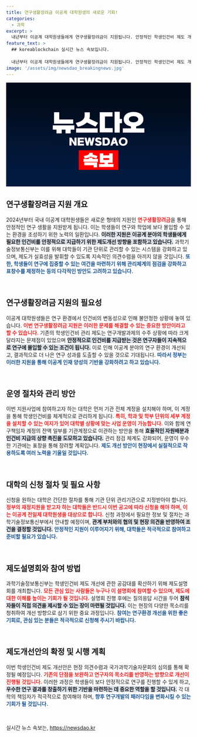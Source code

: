 ```yaml
---
title: 연구생활장려금 이공계 대학원생의 새로운 기회!
categories:
  - 과학
excerpt: >
  내년부터 이공계 대학원생들에게 연구생활장려금이 지원됩니다. 안정적인 학생인건비 제도 개선으로 연구환경이 변화합니다. 관심 있는 대학은 신속하게 기관 단위 관리기관 지정을 신청하세요!
feature_text: >
  ## koreablockchain 실시간 뉴스 속보입니다.

  내년부터 이공계 대학원생들에게 연구생활장려금이 지원됩니다. 안정적인 학생인건비 제도 개선으로 연구환경이 변화합니다. 관심 있는 대학은 신속하게 기관 단위 관리기관 지정을 신청하세요!
image: '/assets/img/newsdao_breakingnews.jpg'
---
```


<p><img src="/assets/img/newsdao_breakingnews.jpg" alt="koreablockchain 속보" /></p>

<h2 data-ke-size="size26">연구생활장려금 지원 개요</h2>

<p data-ke-size="size16">2024년부터 국내 이공계 대학원생들은 새로운 형태의 지원인 <b><span style="color: #ee2323;">연구생활장려금</span></b>을 통해 안정적인 연구 생활을 지원받게 됩니다. 이는 학생들이 연구와 학업에 보다 몰입할 수 있는 환경을 조성하기 위한 노력의 일환입니다. <b><span style="background-color: #21538527;">이러한 지원은 이공계 분야의 학생들에게 필요한 인건비를 안정적으로 지급하기 위한 제도개선 방향을 포함하고 있습니다.</span></b> 과학기술정보통신부는 이를 위해 대학들이 기관 단위로 관리할 수 있는 시스템을 강화하고 있으며, 제도가 실효성을 발휘할 수 있도록 지속적인 의견수렴을 아끼지 않을 것입니다. <b><span style="color: #1a5490;">또한, 학생들이 연구에 집중할 수 있는 여건을 마련하기 위해 관리체계의 점검을 강화하고 표창수를 제정하는 등의 다각적인 방안도 고려하고 있습니다.</span></b></p>

<p data-ke-size="size16">&nbsp;</p>

<h2 data-ke-size="size26">연구생활장려금 지원의 필요성</h2>

<p data-ke-size="size16">이공계 대학원생들은 연구 환경에서 인건비의 변동성으로 인해 불안정한 상황에 놓여 있습니다. <b><span style="color: #ee2323;">이번 연구생활장려금 지원은 이러한 문제를 해결할 수 있는 중요한 방안이라고 할 수 있습니다.</span></b> 기존의 학생인건비 관리 제도는 연구개발과제의 수주 상황에 따라 크게 달라지는 문제점이 있었으며 <b><span style="background-color: #21538527;">안정적으로 인건비를 지급받는 것은 연구자들이 지속적으로 연구에 몰입할 수 있는 조건이 됩니다.</span></b> 이로 인해 이공계 분야의 연구 환경이 개선되고, 결과적으로 더 나은 연구 성과를 도출할 수 있을 것으로 기대됩니다. <b><span style="color: #1a5490;">따라서 정부는 이러한 지원을 통해 이공계 인재 양성의 기반을 강화하려고 하고 있습니다.</span></b></p>

<p data-ke-size="size16">&nbsp;</p>

<h2 data-ke-size="size26">운영 절차와 관리 방안</h2>

<p data-ke-size="size16">이번 지원사업에 참여하고자 하는 대학은 먼저 기관 전체 계정을 설치해야 하며, 이 계정을 통해 학생인건비를 체계적으로 관리하게 됩니다. <b><span style="color: #ee2323;">특히, 학과 및 학부 단위의 세부 계정을 설치할 수 있는 여지가 있어 대학별 상황에 맞는 사업 운영이 가능합니다.</span></b> 이와 함께 연구책임자 계정의 잔액 일부를 기관계정으로 이관하는 방안을 통해 <b><span style="background-color: #21538527;">효율적인 자원배분과 인건비 지급의 상향 촉진을 도모하고 있습니다.</span></b> 관리 점검 체계도 강화되어, 운영이 우수한 기관에는 표창을 통해 장려할 계획입니다. <b><span style="color: #1a5490;">제도 개선 방안이 현장에서 실질적으로 작용하도록 여러 노력을 기울일 것입니다.</span></b></p>

<p data-ke-size="size16">&nbsp;</p>

<h2 data-ke-size="size26">대학의 신청 절차 및 필요 사항</h2>

<p data-ke-size="size16">신청을 원하는 대학은 간단한 절차를 통해 기관 단위 관리기관으로 지정받아야 합니다. <b><span style="color: #ee2323;">정부의 재정지원을 받고자 하는 대학들은 반드시 이번 공고에 따라 신청을 해야 하며, 이는 이공계 전일제 대학원생을 대상으로 합니다.</span></b> 신청 과정에서 필요한 정보 및 절차는 과학기술정보통신부에서 안내할 예정이며, <b><span style="background-color: #21538527;">관계 부처와의 협의 및 현장 의견을 반영하여 조건을 결정할 것입니다.</span></b> <b><span style="color: #1a5490;">안정적인 지원이 이루어지기 위해, 대학들은 적극적으로 참여하고 준비할 필요가 있습니다.</span></b></p>

<p data-ke-size="size16">&nbsp;</p>

<h2 data-ke-size="size26">제도설명회와 참여 방법</h2>

<p data-ke-size="size16">과학기술정보통신부는 학생인건비 제도 개선에 관한 공감대를 확산하기 위해 제도설명회를 개최합니다. <b><span style="color: #ee2323;">모든 관심 있는 사람들은 누구나 이 설명회에 참여할 수 있으며, 제도에 대한 이해를 높이는 기회가 될 것입니다.</span></b> 설명회 진행 후에는 질의응답 시간을 두어 <b><span style="background-color: #21538527;">참석자들이 직접 의견을 제시할 수 있는 장이 마련될 것입니다.</span></b> 이는 현장의 다양한 목소리를 청취하여 개선 방향으로 삼기 위한 중요 과정입니다. <b><span style="color: #1a5490;">참여는 연구환경 개선을 위한 좋은 기회로, 관심 있는 분들은 적극적으로 신청해 주시기 바랍니다.</span></b></p>

<p data-ke-size="size16">&nbsp;</p>

<h2 data-ke-size="size26">제도개선안의 확정 및 시행 계획</h2>

<p data-ke-size="size16">이번 학생인건비 제도 개선안은 현장 의견수렴과 국가과학기술자문회의 심의를 통해 확정될 예정입니다. <b><span style="color: #ee2323;">기존의 단점을 보완하고 연구자의 목소리를 반영하는 방향으로 개선이 진행될 것입니다.</span></b> 이러한 과정은 학생들이 보다 안정적으로 연구를 진행할 수 있게 하고, <b><span style="background-color: #21538527;">우수한 연구 결과를 창출하기 위한 기반을 마련하는 데 중요한 역할을 할 것입니다.</span></b> 각 대학의 책임자가 적극적으로 참여해야 하며, <b><span style="color: #1a5490;">향후 연구개발의 패러다임을 변화시킬 수 있는 기회가 될 것입니다.</span></b></p>

<p data-ke-size="size16">&nbsp;</p>
실시간 뉴스 속보는, <a href="https://newsdao.kr" rel="dofollow">https://newsdao.kr</a>


